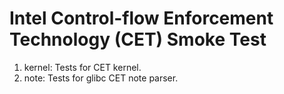 # Intel Control-flow Enforcement Technology (CET) Smoke Test

1. kernel: Tests for CET kernel.
2. note: Tests for glibc CET note parser.

